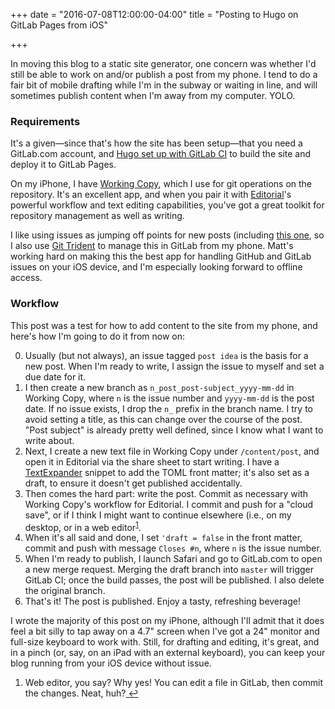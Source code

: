 +++
date = "2016-07-08T12:00:00-04:00"
title = "Posting to Hugo on GitLab Pages from iOS"

+++

In moving this blog to a static site generator, one concern was whether I'd still be able to work on and/or publish a post from my phone. I tend to do a fair bit of mobile drafting while I'm in the subway or waiting in line, and will sometimes publish content when I'm away from my computer. YOLO.

### Requirements
It's a given&mdash;since that's how the site has been setup&mdash;that you need a GitLab.com account, and [Hugo set up with GitLab CI](https://gitlab.com/pages/hugo) to build the site and deploy it to GitLab Pages.

On my iPhone, I have [Working Copy](https://itunes.apple.com/ca/app/working-copy-powerful-git/id896694807?mt=8&uo=4), which I use for git operations on the repository. It's an excellent app, and when you pair it with [Editorial](https://itunes.apple.com/ca/app/editorial/id673907758?mt=8&uo=4)'s powerful workflow and text editing capabilities, you've got a great toolkit for repository management as well as writing.

I like using issues as jumping off points for new posts (including [this one](https://gitlab.com/AngeloStavrow/makebeforebreak.com/issues/4), so I also use [Git Trident](https://itunes.apple.com/ca/app/git-trident-for-github-gitlab/id983962683?mt=8) to manage this in GitLab from my phone. Matt's working hard on making this the best app for handling GitHub and GitLab issues on your iOS device, and I'm especially looking forward to offline access.

### Workflow

This post was a test for how to add content to the site from my phone, and here's how I'm going to do it from now on:

0. Usually (but not always), an issue tagged `post idea` is the basis for a new post. When I'm ready to write, I assign the issue to myself and set a due date for it.
1. I then create a new branch as `n_post_post-subject_yyyy-mm-dd` in Working Copy, where `n` is the issue number and `yyyy-mm-dd` is the post date. If no issue exists, I drop the `n_` prefix in the branch name. I try to avoid setting a title, as this can change over the course of the post. "Post subject" is already pretty well defined, since I know what I want to write about.
2. Next, I create a new text file in Working Copy under `/content/post`, and open it in Editorial via the share sheet to start writing. I have a [TextExpander](https://smilesoftware.com/TextExpander) snippet to add the TOML front matter; it's also set as a draft, to ensure it doesn't get published accidentally.
3. Then comes the hard part: write the post. Commit as necessary with Working Copy's workflow for Editorial. I commit and push for a "cloud save", or if I think I might want to continue elsewhere (i.e., on my desktop, or in a web editor<sup id="fnref:1"><a href="#fn:1" rel="footnote">1</a></sup>.
4. When it's all said and done, I set `'draft = false` in the front matter, commit and push with message `Closes #n`, where `n` is the issue number.
5. When I'm ready to publish, I launch Safari and go to GitLab.com to open a new merge request. Merging the draft branch into `master` will trigger GitLab CI; once the build passes, the post will be published. I also delete the original branch.
6. That's it! The post is published. Enjoy a tasty, refreshing beverage!

I wrote the majority of this post on my iPhone, although I'll admit that it does feel a bit silly to tap away on a 4.7" screen when I've got a 24" monitor and full-size keyboard to work with. Still, for drafting and editing, it's great, and in a pinch (or, say, on an iPad with an external keyboard), you can keep your blog running from your iOS device without issue.

<div class="footnotes">
  <ol>
  	<li class="footnote" id="fn:1">
    <p>Web editor, you say? Why yes! You can edit a file in GitLab, then commit the changes. Neat, huh?<a href="#fnref:1" title="return to article"> ↩</a></p>
    </li>
  </ol>
</div>